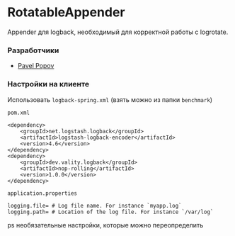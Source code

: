 # RotatableAppender

Appender для logback, необходимый для корректной работы с logrotate.

### Разработчики

- [Pavel Popov](https://github.com/tolkonepiu)


### Настройки на клиенте

Использовать `logback-spring.xml` (взять можно из папки `benchmark`)

`pom.xml`

```
<dependency>
    <groupId>net.logstash.logback</groupId>
    <artifactId>logstash-logback-encoder</artifactId>
    <version>4.6</version>
</dependency>
<dependency>
    <groupId>dev.vality.logback</groupId>
    <artifactId>nop-rolling</artifactId>
    <version>1.0.0</version>
</dependency>
```

`application.properties`

```
logging.file= # Log file name. For instance `myapp.log`
logging.path= # Location of the log file. For instance `/var/log`
```

ps необязательные настройки, которые можно переопределить

